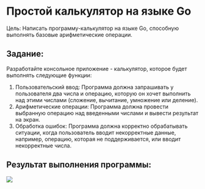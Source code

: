 # Простой калькулятор на языке Go
Цель: Написать программу-калькулятор на языке Go, способную выполнять базовые арифметические операции.
## Задание:
Разработайте консольное приложение - калькулятор, которое будет выполнять следующие функции:
1.  Пользовательский ввод: Программа должна запрашивать у пользователя два числа и операцию, которую он хочет выполнить над этими числами (сложение, вычитание, умножение или деление).
2.  Арифметические операции: Программа должна провести выбранную операцию над введенными числами и вывести результат на экран.
3. Обработка ошибок: Программа должна корректно обрабатывать ситуации, когда пользователь вводит некорректные данные, например, операцию, которая не поддерживается, или вводит некорректные числа.  

## Результат выполнения программы:
<img src = "https://github.com/MargQ/Go_dev_YADRO/tree/main/calculator/src/calc.png">
